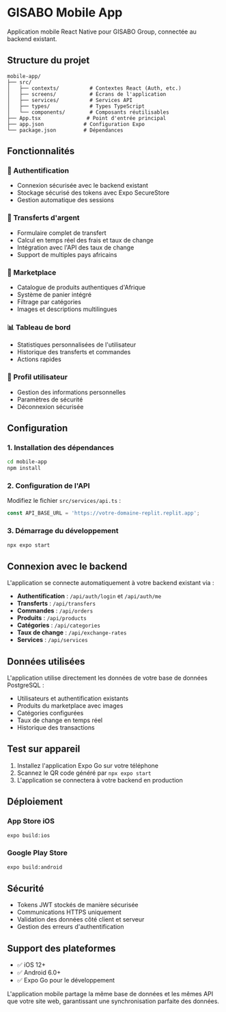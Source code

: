 # GISABO Mobile App

Application mobile React Native pour GISABO Group, connectée au backend existant.

## Structure du projet

```
mobile-app/
├── src/
│   ├── contexts/          # Contextes React (Auth, etc.)
│   ├── screens/           # Écrans de l'application
│   ├── services/          # Services API
│   ├── types/             # Types TypeScript
│   └── components/        # Composants réutilisables
├── App.tsx               # Point d'entrée principal
├── app.json             # Configuration Expo
└── package.json         # Dépendances
```

## Fonctionnalités

### 🔐 Authentification
- Connexion sécurisée avec le backend existant
- Stockage sécurisé des tokens avec Expo SecureStore
- Gestion automatique des sessions

### 💸 Transferts d'argent
- Formulaire complet de transfert
- Calcul en temps réel des frais et taux de change
- Intégration avec l'API des taux de change
- Support de multiples pays africains

### 🛒 Marketplace
- Catalogue de produits authentiques d'Afrique
- Système de panier intégré
- Filtrage par catégories
- Images et descriptions multilingues

### 📊 Tableau de bord
- Statistiques personnalisées de l'utilisateur
- Historique des transferts et commandes
- Actions rapides

### 👤 Profil utilisateur
- Gestion des informations personnelles
- Paramètres de sécurité
- Déconnexion sécurisée

## Configuration

### 1. Installation des dépendances

```bash
cd mobile-app
npm install
```

### 2. Configuration de l'API

Modifiez le fichier `src/services/api.ts` :

```typescript
const API_BASE_URL = 'https://votre-domaine-replit.replit.app';
```

### 3. Démarrage du développement

```bash
npx expo start
```

## Connexion avec le backend

L'application se connecte automatiquement à votre backend existant via :

- **Authentification** : `/api/auth/login` et `/api/auth/me`
- **Transferts** : `/api/transfers`
- **Commandes** : `/api/orders`
- **Produits** : `/api/products`
- **Catégories** : `/api/categories`
- **Taux de change** : `/api/exchange-rates`
- **Services** : `/api/services`

## Données utilisées

L'application utilise directement les données de votre base de données PostgreSQL :

- Utilisateurs et authentification existants
- Produits du marketplace avec images
- Catégories configurées
- Taux de change en temps réel
- Historique des transactions

## Test sur appareil

1. Installez l'application Expo Go sur votre téléphone
2. Scannez le QR code généré par `npx expo start`
3. L'application se connectera à votre backend en production

## Déploiement

### App Store iOS
```bash
expo build:ios
```

### Google Play Store
```bash
expo build:android
```

## Sécurité

- Tokens JWT stockés de manière sécurisée
- Communications HTTPS uniquement
- Validation des données côté client et serveur
- Gestion des erreurs d'authentification

## Support des plateformes

- ✅ iOS 12+
- ✅ Android 6.0+
- ✅ Expo Go pour le développement

L'application mobile partage la même base de données et les mêmes API que votre site web, garantissant une synchronisation parfaite des données.
